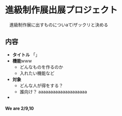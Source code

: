 # 進級制作展出展プロジェクト
　進級制作展に出すものについaてiザックリと決める

## 内容
- **タイトル**
    「」
- **機能**www
    - どんなものを作るのか
    - 入れたい機能など
- **対象**
    - どんな人が得をする？
    - 誰向け？
    aaaaaaaaaaaaaaaaaaaa
- 

#### We are 2/9,10